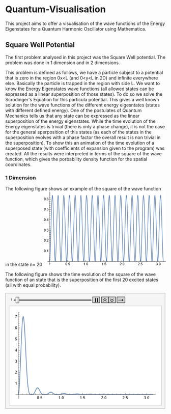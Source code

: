 # Quantum-Visualisation
This project aims to offer a visualisation of the wave functions of the Energy Eigenstates for a Quantum Harmonic Oscillator using Mathematica. 
## Square Well Potential
The first problem analysed in this project was the Square Well potential. The problem was done in 1 dimension and in 2 dimensions.

This problem is defined as follows, we have a particle subject to a potential that is zero in the region 0x<L (and 0<y<L in 2D) and infinite everywhere else.
Basically the particle is trapped in the region with side L. We want to know the Energy Eigenstates wave functions (all allowed states can be expressed as a linear superposition of those states). To do so we solve the Scrodinger's Equation for this particula potential. This gives a well known solution for the wave functions of the different energy eigesntates (states with different defined energy). One of the postulates of Quantum Mechanics tells us that any state can be expressed as the linear superposition of the energy eigenstates. While the time evolution of the Energy eigenstates is trivial (there is only a phase change), it is not the case for the general sperposition of this states (as each of the states in the superposition evolves with a phase factor the overall result is non trivial in the superposition). To show this an animation of the time evolution of a superposed state (with coefficients of expansion given to the program) was created. All the results were interpreted in terms of the square of the wave function, which gives the porbability density function for the spatial coordinates.
### 1 Dimension
The following figure shows an example of the square of the wave function in the state n= 20
![This is an image](/Results/Square1DN=20.png)

The following figure shows the time evolution of the square of the wave function of an state that is the superposition of the first 20 excited states (all with equal probability).

![Alt Text](/Results/Square1D20States.gif)

